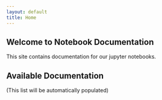 ```yaml
---
layout: default
title: Home
---
```


## Welcome to Notebook Documentation

This site contains documentation for our jupyter notebooks.

## Available Documentation

(This list will be automatically populated)
